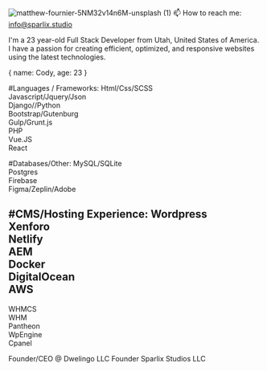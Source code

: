 ![matthew-fournier-5NM32v14n6M-unsplash (1)](https://user-images.githubusercontent.com/48641165/120702479-f91cf700-c468-11eb-9adc-6043fd6ee0a2.jpg)
📫 How to reach me: info@sparlix.studio
<!--
**Sparlix/Sparlix** is a ✨ _special_ ✨ repository because its `README.md` (this file) appears on your GitHub profile.

-->
I'm a 23 year-old Full Stack Developer from Utah, United States of America. I have a passion for creating efficient, optimized, and responsive websites using the latest technologies.

{ name: Cody, age: 23 }

#Languages / Frameworks:
Html/Css/SCSS<br/>
Javascript/Jquery/Json<br/>
Django//Python<br/>
Bootstrap/Gutenburg<br/> 
Gulp/Grunt.js<br/>
PHP<br/>
Vue.JS<br/>
React<br/>


#Databases/Other:
MySQL/SQLite<br/>
Postgres<br/>
Firebase<br/>
Figma/Zeplin/Adobe<br/>

#CMS/Hosting Experience:
Wordpress<br/>
Xenforo<br/>
Netlify<br/>
AEM<br/>
Docker<br/>
DigitalOcean<br/>
AWS<br/>
----
WHMCS<br>
WHM<br>
Pantheon<br>
WpEngine<br>
Cpanel<br>



Founder/CEO @ Dwelingo LLC
Founder Sparlix Studios LLC 










